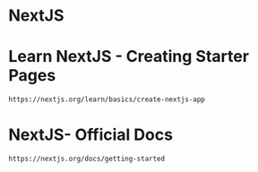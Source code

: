 # NextJS

# Learn NextJS - Creating Starter Pages
	https://nextjs.org/learn/basics/create-nextjs-app
	
# NextJS- Official Docs
	https://nextjs.org/docs/getting-started